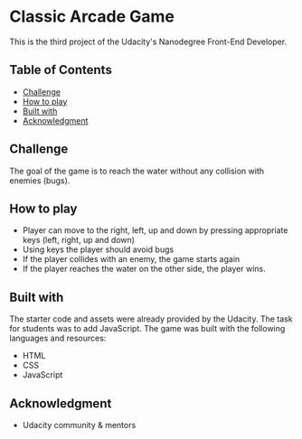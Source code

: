 # Classic Arcade Game

This is the third project of the Udacity's Nanodegree Front-End Developer.

## Table of Contents

* [Challenge](#challenge)
* [How to play](#how-to-play)
* [Built with](#built-with)
* [Acknowledgment](#acknowledgment)

## Challenge

The goal of the game is to reach the water without any collision with enemies (bugs).

## How to play

- Player can move to the right, left, up and down by pressing appropriate keys (left, right, up and down)
- Using keys the player should avoid bugs
- If the player collides with an enemy, the game starts again
- If the player reaches the water on the other side, the player wins.

## Built with

The starter code and assets were already provided by the Udacity. The task for students was to add JavaScript. The game was built with the following languages and resources:

- HTML
- CSS
- JavaScript

## Acknowledgment

- Udacity community & mentors

